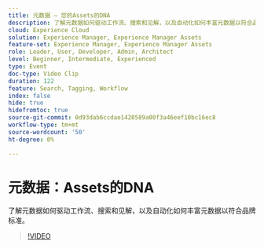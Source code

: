 ```yaml
---
title: 元数据 — 您的Assets的DNA
description: 了解元数据如何驱动工作流、搜索和见解，以及自动化如何丰富元数据以符合品牌标准。
cloud: Experience Cloud
solution: Experience Manager, Experience Manager Assets
feature-set: Experience Manager, Experience Manager Assets
role: Leader, User, Developer, Admin, Architect
level: Beginner, Intermediate, Experienced
type: Event
doc-type: Video Clip
duration: 122
feature: Search, Tagging, Workflow
index: false
hide: true
hidefromtoc: true
source-git-commit: 0d93dab6ccdae1420589a00f3a46eef10bc16ec8
workflow-type: tm+mt
source-wordcount: '50'
ht-degree: 0%

---
```



# 元数据：Assets的DNA

了解元数据如何驱动工作流、搜索和见解，以及自动化如何丰富元数据以符合品牌标准。

>[!VIDEO](https://video.tv.adobe.com/v/3461975/?learn=on&enablevpops&captions=chi_hans)
